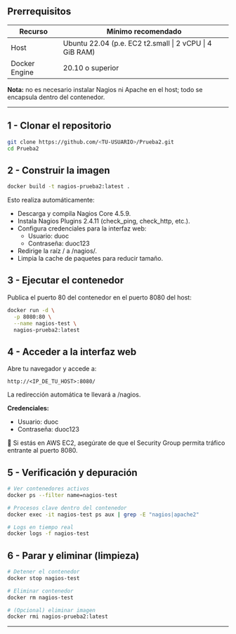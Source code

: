 ## Prerrequisitos

| Recurso       | Mínimo recomendado                                |
|---------------|----------------------------------------------------|
| Host          | Ubuntu 22.04 (p.e. EC2 t2.small \| 2 vCPU \| 4 GiB RAM) |
| Docker Engine | 20.10 o superior                                   |

**Nota:** no es necesario instalar Nagios ni Apache en el host; todo se encapsula dentro del contenedor.

---

## 1 - Clonar el repositorio

```bash
git clone https://github.com/<TU-USUARIO>/Prueba2.git
cd Prueba2
```

## 2 - Construir la imagen

```bash
docker build -t nagios-prueba2:latest .
```

Esto realiza automáticamente:

- Descarga y compila Nagios Core 4.5.9.
- Instala Nagios Plugins 2.4.11 (check_ping, check_http, etc.).
- Configura credenciales para la interfaz web:
  - Usuario: duoc
  - Contraseña: duoc123
- Redirige la raíz / a /nagios/.
- Limpia la cache de paquetes para reducir tamaño.

## 3 - Ejecutar el contenedor

Publica el puerto 80 del contenedor en el puerto 8080 del host:

```bash
docker run -d \
  -p 8080:80 \
  --name nagios-test \
  nagios-prueba2:latest
```

## 4 - Acceder a la interfaz web

Abre tu navegador y accede a:

```
http://<IP_DE_TU_HOST>:8080/
```

La redirección automática te llevará a /nagios.

**Credenciales:**
- Usuario: duoc
- Contraseña: duoc123

🔐 Si estás en AWS EC2, asegúrate de que el Security Group permita tráfico entrante al puerto 8080.

## 5 - Verificación y depuración

```bash
# Ver contenedores activos
docker ps --filter name=nagios-test

# Procesos clave dentro del contenedor
docker exec -it nagios-test ps aux | grep -E "nagios|apache2"

# Logs en tiempo real
docker logs -f nagios-test
```

## 6 - Parar y eliminar (limpieza)

```bash
# Detener el contenedor
docker stop nagios-test

# Eliminar contenedor
docker rm nagios-test

# (Opcional) eliminar imagen
docker rmi nagios-prueba2:latest
```

---
